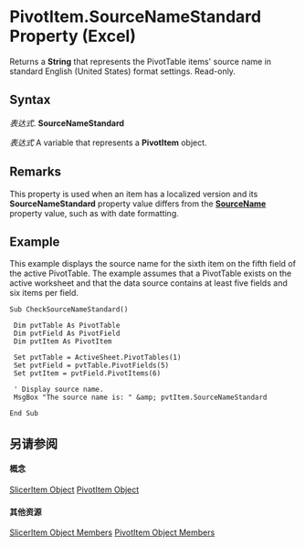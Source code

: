 
# PivotItem.SourceNameStandard Property (Excel)

Returns a  **String** that represents the PivotTable items' source name in standard English (United States) format settings. Read-only.


## Syntax

 _表达式_. **SourceNameStandard**

 _表达式_ A variable that represents a **PivotItem** object.


## Remarks

This property is used when an item has a localized version and its  **SourceNameStandard** property value differs from the **[SourceName](9222dcaf-fb60-45c1-a230-4eb7201e1c2a.md)** property value, such as with date formatting.


## Example

This example displays the source name for the sixth item on the fifth field of the active PivotTable. The example assumes that a PivotTable exists on the active worksheet and that the data source contains at least five fields and six items per field.


```
Sub CheckSourceNameStandard() 
 
 Dim pvtTable As PivotTable 
 Dim pvtField As PivotField 
 Dim pvtItem As PivotItem 
 
 Set pvtTable = ActiveSheet.PivotTables(1) 
 Set pvtField = pvtTable.PivotFields(5) 
 Set pvtItem = pvtField.PivotItems(6) 
 
 ' Display source name. 
 MsgBox "The source name is: " &amp; pvtItem.SourceNameStandard 
 
End Sub
```


## 另请参阅


#### 概念


[SlicerItem Object](cb93cd82-fc3a-f6b7-ae64-db6312db649d.md)
[PivotItem Object](5829a1d9-0924-9ce8-1120-229e4595285a.md)
#### 其他资源


[SlicerItem Object Members](http://msdn.microsoft.com/library/d42e8409-41e9-f632-3b46-fc40160eb66f%28Office.15%29.aspx)
[PivotItem Object Members](http://msdn.microsoft.com/library/dde86683-8c89-2484-cdd0-8c3db0c06f45%28Office.15%29.aspx)